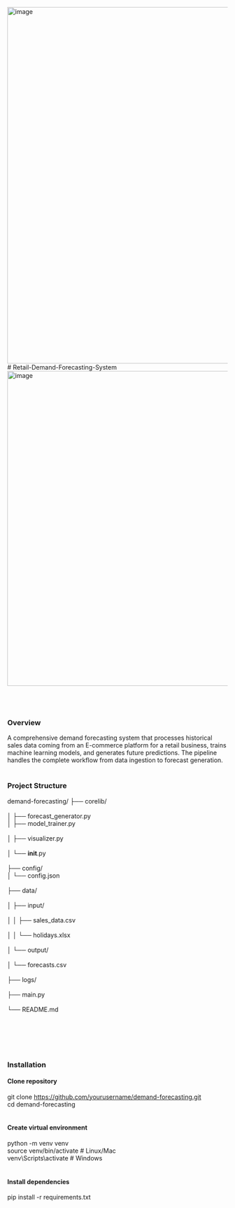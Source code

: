 <img width="1145" height="815" alt="image" src="https://github.com/user-attachments/assets/dbb0c668-8f2f-41b7-8712-ea823ce87e8d" /># Retail-Demand-Forecasting-System
<img width="1280" height="720" alt="image" src="https://github.com/user-attachments/assets/f979ff00-abdc-476c-bc32-7d65ad83f410" />
<br>
<br>
<br>
<br>
### Overview
A comprehensive demand forecasting system that processes historical sales data coming from an E-commerce platform for a retail business, trains machine learning models, and generates future predictions. The pipeline handles the complete workflow from data ingestion to forecast generation.
<br>
<br>
### Project Structure
demand-forecasting/
├── corelib/<br>                   
│   ├── forecast_generator.py <br> 
│   ├── model_trainer.py    <br>   
│   ├── visualizer.py  <br>        
│   └── __init__.py  <br>          
├── config/<br>
│   └── config.json <br>          
├── data/       <br>             
│   ├── input/ <br>              
│   │   ├── sales_data.csv <br>   
│   │   └── holidays.xlsx <br>    
│   └── output/    <br>          
│       └── forecasts.csv   <br>  
├── logs/    <br>                 
├── main.py  <br>                 
└── README.md   <br>    
<br>
<br>
<br>
<br>
### Installation
#### Clone repository
git clone https://github.com/yourusername/demand-forecasting.git<br>
cd demand-forecasting<br>
<br>
#### Create virtual environment
python -m venv venv<br>
source venv/bin/activate  # Linux/Mac<br>
venv\Scripts\activate  # Windows<br>
<br>
#### Install dependencies
pip install -r requirements.txt

